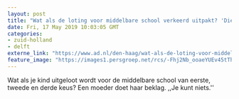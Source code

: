 ```yaml
---
layout: post
title: "Wat als de loting voor middelbare school verkeerd uitpakt? 'Die dichte deuren, dat doet echt pijn'"
date: Fri, 17 May 2019 10:03:05 GMT
categories: 
- zuid-holland 
- delft 
externe_link: "https://www.ad.nl/den-haag/wat-als-de-loting-voor-middelbare-school-verkeerd-uitpakt-die-dichte-deuren-dat-doet-echt-pijn~a72b0b9d/"
feature_image: "https://images1.persgroep.net/rcs/-Fhj2Nb_ooaeYUEv45tTheif3OQ/diocontent/69781376/_fitwidth/400/?appId=21791a8992982cd8da851550a453bd7f&quality=0.7"
---
```


Wat als je kind uitgeloot wordt voor de middelbare school van eerste, tweede en derde keus? Een moeder doet haar beklag. ,,Je kunt niets.''
